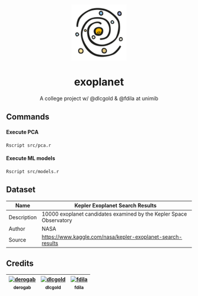 <p align="center">
  <img alt="exoplanet" src="./assets/icon.svg" height="150" />
  <h1 align="center">exoplanet</h1>
  <p align="center">A college project w/ @dlcgold &amp; @fdila at unimib</p>
</p>


## Commands

#### Execute PCA
```
Rscript src/pca.r
```
#### Execute ML models
```
Rscript src/models.r
```


## Dataset
| Name        | Kepler Exoplanet Search Results                                     |
|-------------|---------------------------------------------------------------------|
| Description | 10000 exoplanet candidates examined by the Kepler Space Observatory |
| Author      | NASA                                                                |
| Source      | https://www.kaggle.com/nasa/kepler-exoplanet-search-results         |


## Credits

| [<img src="https://avatars.githubusercontent.com/u/4183824?v=4" width="100px;" alt="derogab"/><br /><sub><b>derogab</b></sub>](https://github.com/derogab) | [<img src="https://avatars.githubusercontent.com/u/31136677?v=4" width="100px;" alt="dlcgold"/><br /><sub><b>dlcgold</b></sub>](https://github.com/dlcgold) | [<img src="https://avatars.githubusercontent.com/u/32036043?v=4" width="100px;" alt="fdila"/><br /><sub><b>fdila</b></sub>](https://github.com/fdila) | 
| :---: | :---: | :---: |
